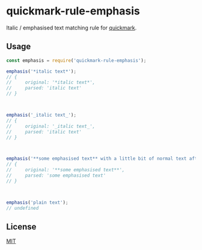 # quickmark-rule-emphasis

Italic / emphasised text matching rule for [quickmark](https://github.com/jameskmonger/quickmark).

## Usage

```javascript
const emphasis = require('quickmark-rule-emphasis');

emphasis('*italic text*');
// {
//     original: '*italic text*',
//     parsed: 'italic text'
// }



emphasis('_italic text_');
// {
//     original: '_italic text_',
//     parsed: 'italic text'
// }



emphasis('**some emphasised text** with a little bit of normal text after');
// {
//     original: '**some emphasised text**',
//     parsed: 'some emphasised text'
// }



emphasis('plain text');
// undefined
```

## License

[MIT](LICENSE)
